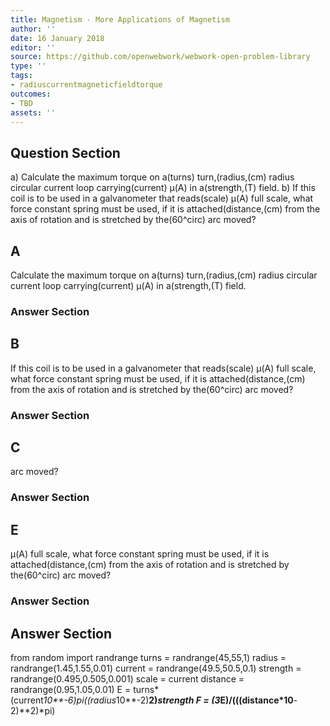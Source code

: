 ```yaml
---
title: Magnetism - More Applications of Magnetism
author: ''
date: 16 January 2018
editor: ''
source: https://github.com/openwebwork/webwork-open-problem-library
type: ''
tags:
- radiuscurrentmagneticfieldtorque
outcomes:
- TBD
assets: ''
---
```


## Question Section 

a) Calculate the maximum torque on a(turns) turn,(radius,(cm) radius circular current loop carrying(current) μ(A) in a(strength,(T) field.
b) If this coil is to be used in a galvanometer that reads(scale) μ(A) full scale, what force constant spring must be used, if it is attached(distance,(cm) from the axis of rotation and is stretched by the(60^circ) arc moved?

## A
Calculate the maximum torque on a(turns) turn,(radius,(cm) radius circular current loop carrying(current) μ(A) in a(strength,(T) field.
### Answer Section
## B
If this coil is to be used in a galvanometer that reads(scale) μ(A) full scale, what force constant spring must be used, if it is attached(distance,(cm) from the axis of rotation and is stretched by the(60^circ) arc moved?
### Answer Section
## C
arc moved?
### Answer Section
## E
μ(A) full scale, what force constant spring must be used, if it is attached(distance,(cm) from the axis of rotation and is stretched by the(60^circ) arc moved?
### Answer Section


## Answer Section

from random import randrange
turns = randrange(45,55,1)
radius = randrange(1.45,1.55,0.01)
current = randrange(49.5,50.5,0.1)
strength = randrange(0.495,0.505,0.001)
scale = current
distance = randrange(0.95,1.05,0.01)
E = turns*(current*10**-6)*pi*((radius*10**-2)**2)*strength
F = (3*E)/(((distance*10**-2)**2)*pi)